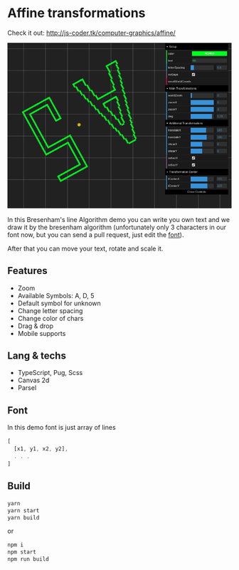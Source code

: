# Affine transformations

Check it out: http://js-coder.tk/computer-graphics/affine/

![The Bresenham Example](./src/assets/affine.png)

In this Bresenham's line Algorithm demo you can write you own text and we draw it by the bresenham algorithm (unfortunately only 3 characters in our font now, but you can send a pull request, just edit the [font](./src/font.json)). 

After that you can move your text, rotate and scale it.

## Features

- Zoom
- Available Symbols: A, D, 5
- Default symbol for unknown
- Change letter spacing
- Change color of chars
- Drag & drop
- Mobile supports

## Lang & techs

- TypeScript, Pug, Scss
- Canvas 2d
- Parsel

## Font

In this demo font is just array of lines

```js
[
  [x1, y1, x2, y2],
  . . .
]
```

## Build

```console
yarn
yarn start
yarn build
```

or

```console
npm i
npm start
npm run build
```
